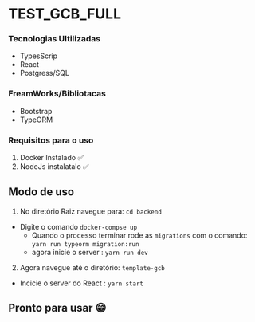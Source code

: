 # TEST_GCB_FULL

### Tecnologias Ultilizadas 
- TypesScrip
- React
- Postgress/SQL
### FreamWorks/Bibliotacas 
- Bootstrap
- TypeORM

### Requisitos para o uso
1. Docker Instalado :white_check_mark:
2. NodeJs instalatalo :white_check_mark:

## Modo de uso
1. No diretório Raiz navegue para: ```cd backend```
  - Digite o comando ```docker-compse up```
    - Quando o processo terminar rode as ```migrations```
    com o comando: ```yarn run typeorm migration:run```
    - agora inicie o server : ```yarn run dev```
2. Agora navegue até o diretório: ```template-gcb``` 
  - Incicie o server do React : ```yarn start```

## Pronto para  usar :grin: 
